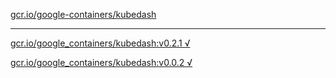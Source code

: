 [gcr.io/google-containers/kubedash](https://hub.docker.com/r/abcz/kubedash/tags/) 

----
[gcr.io/google_containers/kubedash:v0.2.1 √](https://hub.docker.com/r/abcz/kubedash/tags/)

[gcr.io/google_containers/kubedash:v0.0.2 √](https://hub.docker.com/r/abcz/kubedash/tags/)

